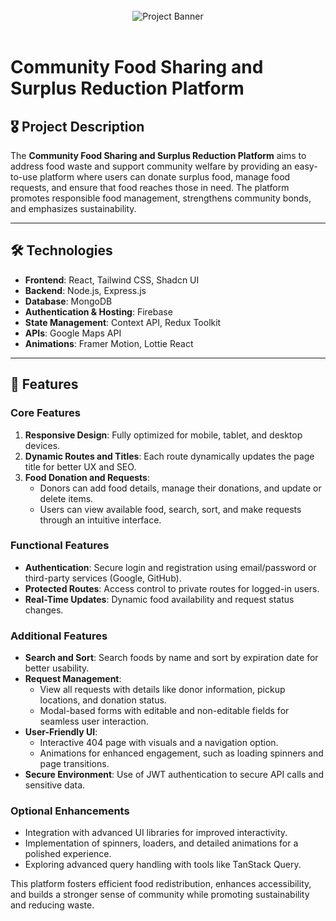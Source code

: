 <div align="center">
  <br />
    <div>
      <img src="https://i.postimg.cc/7YSVccN7/foodstation.png" alt="Project Banner">
      </div>
    
  <br />
  </div>

# Community Food Sharing and Surplus Reduction Platform

## 🎖️ Project Description

The **Community Food Sharing and Surplus Reduction Platform** aims to address food waste and support community welfare by providing an easy-to-use platform where users can donate surplus food, manage food requests, and ensure that food reaches those in need. The platform promotes responsible food management, strengthens community bonds, and emphasizes sustainability.

---

## 🛠️ Technologies

- **Frontend**: React, Tailwind CSS, Shadcn UI
- **Backend**: Node.js, Express.js
- **Database**: MongoDB
- **Authentication & Hosting**: Firebase
- **State Management**: Context API, Redux Toolkit
- **APIs**: Google Maps API
- **Animations**: Framer Motion, Lottie React

---

## 🌟 Features

### Core Features

1. **Responsive Design**: Fully optimized for mobile, tablet, and desktop devices.
2. **Dynamic Routes and Titles**: Each route dynamically updates the page title for better UX and SEO.
3. **Food Donation and Requests**:
   - Donors can add food details, manage their donations, and update or delete items.
   - Users can view available food, search, sort, and make requests through an intuitive interface.

### Functional Features

- **Authentication**: Secure login and registration using email/password or third-party services (Google, GitHub).
- **Protected Routes**: Access control to private routes for logged-in users.
- **Real-Time Updates**: Dynamic food availability and request status changes.

### Additional Features

- **Search and Sort**: Search foods by name and sort by expiration date for better usability.
- **Request Management**:
  - View all requests with details like donor information, pickup locations, and donation status.
  - Modal-based forms with editable and non-editable fields for seamless user interaction.
- **User-Friendly UI**:
  - Interactive 404 page with visuals and a navigation option.
  - Animations for enhanced engagement, such as loading spinners and page transitions.
- **Secure Environment**: Use of JWT authentication to secure API calls and sensitive data.

### Optional Enhancements

- Integration with advanced UI libraries for improved interactivity.
- Implementation of spinners, loaders, and detailed animations for a polished experience.
- Exploring advanced query handling with tools like TanStack Query.

This platform fosters efficient food redistribution, enhances accessibility, and builds a stronger sense of community while promoting sustainability and reducing waste.

